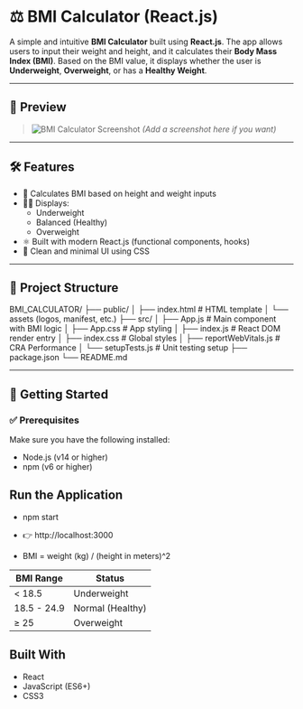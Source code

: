 # ⚖️ BMI Calculator (React.js)

A simple and intuitive **BMI Calculator** built using **React.js**. The app allows users to input their weight and height, and it calculates their **Body Mass Index (BMI)**. Based on the BMI value, it displays whether the user is **Underweight**, **Overweight**, or has a **Healthy Weight**.

---

## 📸 Preview

> ![BMI Calculator Screenshot](./screenshot.png) *(Add a screenshot here if you want)*

---

## 🛠️ Features

- 🧮 Calculates BMI based on height and weight inputs
- 🧑‍⚕️ Displays:
  - Underweight
  - Balanced (Healthy)
  - Overweight
- ⚛️ Built with modern React.js (functional components, hooks)
- 🎨 Clean and minimal UI using CSS

---

## 📁 Project Structure

BMI_CALCULATOR/
├── public/
│ ├── index.html # HTML template
│ └── assets (logos, manifest, etc.)
├── src/
│ ├── App.js # Main component with BMI logic
│ ├── App.css # App styling
│ ├── index.js # React DOM render entry
│ ├── index.css # Global styles
│ ├── reportWebVitals.js # CRA Performance
│ └── setupTests.js # Unit testing setup
├── package.json
└── README.md


---

## 🚀 Getting Started

### ✅ Prerequisites

Make sure you have the following installed:

- Node.js (v14 or higher)
- npm (v6 or higher)

## Run the Application

- npm start

- 👉 http://localhost:3000

- BMI = weight (kg) / (height in meters)^2

| BMI Range   | Status           |
| ----------- | ---------------- |
| < 18.5      | Underweight      |
| 18.5 - 24.9 | Normal (Healthy) |
| ≥ 25        | Overweight       |

## Built With
- React
- JavaScript (ES6+)
- CSS3